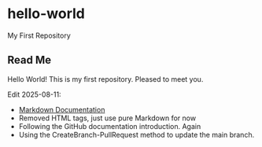 # hello-world

My First Repository

## Read Me

Hello World! This is my first repository. Pleased to meet you.  

Edit 2025-08-11:  
- [Markdown Documentation](https://www.markdownguide.org/basic-syntax/ "Link to Markdown")
- Removed HTML tags, just use pure Markdown for now  
- Following the GitHub documentation introduction. Again
- Using the CreateBranch-PullRequest method to update the main branch.  
